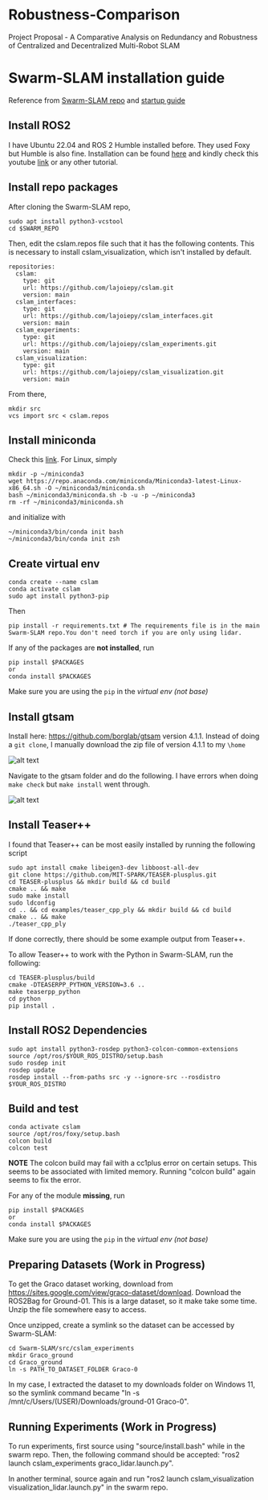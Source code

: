 # Robustness-Comparison
Project Proposal - A Comparative Analysis on Redundancy and Robustness of Centralized and Decentralized Multi-Robot SLAM

# Swarm-SLAM installation guide

Reference from [Swarm-SLAM repo](https://github.com/MISTLab/Swarm-SLAM) and [startup guide](https://lajoiepy.github.io/cslam_documentation/html/md_startup-instructions.html)

## Install ROS2
I have Ubuntu 22.04 and ROS 2 Humble installed before. They used Foxy but Humble is also fine. Installation can be found [here](https://docs.ros.org/en/humble/Installation.html) and kindly check this youtube [link](https://www.youtube.com/watch?v=0aPbWsyENA8) or any other tutorial.

## Install repo packages
After cloning the Swarm-SLAM repo,
```
sudo apt install python3-vcstool
cd $SWARM_REPO
```

Then, edit the cslam.repos file such that it has the following contents. This is necessary to
install cslam_visualization, which isn't installed by default.
```
repositories:
  cslam:
    type: git
    url: https://github.com/lajoiepy/cslam.git
    version: main
  cslam_interfaces:
    type: git
    url: https://github.com/lajoiepy/cslam_interfaces.git
    version: main
  cslam_experiments:
    type: git
    url: https://github.com/lajoiepy/cslam_experiments.git
    version: main
  cslam_visualization:
    type: git
    url: https://github.com/lajoiepy/cslam_visualization.git
    version: main
```

From there,
```
mkdir src
vcs import src < cslam.repos
```

## Install miniconda
Check this [link](https://docs.anaconda.com/free/miniconda/). For Linux, simply
```
mkdir -p ~/miniconda3
wget https://repo.anaconda.com/miniconda/Miniconda3-latest-Linux-x86_64.sh -O ~/miniconda3/miniconda.sh
bash ~/miniconda3/miniconda.sh -b -u -p ~/miniconda3
rm -rf ~/miniconda3/miniconda.sh
```
and initialize with
```
~/miniconda3/bin/conda init bash
~/miniconda3/bin/conda init zsh
```

## Create virtual env
```
conda create --name cslam
conda activate cslam
sudo apt install python3-pip 
```
Then
```
pip install -r requirements.txt # The requirements file is in the main Swarm-SLAM repo.You don't need torch if you are only using lidar.
```
If any of the packages are **not installed**, run
```
pip install $PACKAGES
or
conda install $PACKAGES
```
Make sure you are using the `pip` in the *virtual env (not base)*

## Install gtsam
Install here: https://github.com/borglab/gtsam version 4.1.1. Instead of doing a `git clone`, I manually download the zip file of version 4.1.1 to my `\home`

![alt text](image.png)

Navigate to the gtsam folder and do the following. I have errors when doing `make check` but `make install` went through. 

![alt text](image-1.png)

## Install Teaser++
I found that Teaser++ can be most easily installed by running the following script
```
sudo apt install cmake libeigen3-dev libboost-all-dev
git clone https://github.com/MIT-SPARK/TEASER-plusplus.git
cd TEASER-plusplus && mkdir build && cd build
cmake .. && make
sudo make install
sudo ldconfig
cd .. && cd examples/teaser_cpp_ply && mkdir build && cd build
cmake .. && make
./teaser_cpp_ply
```
If done correctly, there should be some example output from Teaser++.

To allow Teaser++ to work with the Python in Swarm-SLAM, run the following:
```
cd TEASER-plusplus/build
cmake -DTEASERPP_PYTHON_VERSION=3.6 ..
make teaserpp_python
cd python
pip install .
```

## Install ROS2 Dependencies

```
sudo apt install python3-rosdep python3-colcon-common-extensions
source /opt/ros/$YOUR_ROS_DISTRO/setup.bash
sudo rosdep init
rosdep update
rosdep install --from-paths src -y --ignore-src --rosdistro $YOUR_ROS_DISTRO
```

## Build and test
```
conda activate cslam
source /opt/ros/foxy/setup.bash
colcon build
colcon test
```

**NOTE** The colcon build may fail with a cc1plus error on certain setups. This seems to be associated with limited memory. Running "colcon build" again seems to fix the error.

For any of the module **missing**, run
```
pip install $PACKAGES
or
conda install $PACKAGES
```
Make sure you are using the `pip` in the *virtual env (not base)*

## Preparing Datasets (Work in Progress)

To get the Graco dataset working, download from https://sites.google.com/view/graco-dataset/download. Download the ROS2Bag for Ground-01. This is a large dataset, so it make take some time. Unzip the file somewhere easy to access.

Once unzipped, create a symlink so the dataset can be accessed by Swarm-SLAM:
```
cd Swarm-SLAM/src/cslam_experiments
mkdir Graco_ground
cd Graco_ground
ln -s PATH_TO_DATASET_FOLDER Graco-0
```

In my case, I extracted the dataset to my downloads folder on Windows 11, so the symlink command became "ln -s /mnt/c/Users/(USER)/Downloads/ground-01 Graco-0".

## Running Experiments (Work in Progress)

To run experiments, first source using "source/install.bash" while in the swarm repo. Then, the following command should be accepted:
"ros2 launch cslam_experiments graco_lidar.launch.py".

In another terminal, source again and run "ros2 launch cslam_visualization visualization_lidar.launch.py" in the swarm repo.

